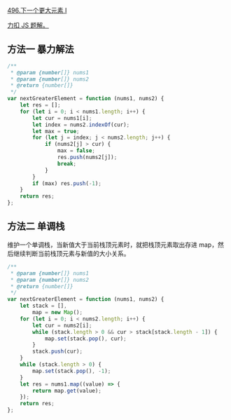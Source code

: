 [496.下一个更大元素 I](https://leetcode-cn.com/problems/next-greater-element-i/submissions/)

[力扣 JS 题解。](https://github.com/GuYueJiaJie/blog/tree/master/%E6%95%B0%E6%8D%AE%E7%BB%93%E6%9E%84%E4%B8%8E%E7%AE%97%E6%B3%95)

## 方法一 暴力解法

```javascript
/**
 * @param {number[]} nums1
 * @param {number[]} nums2
 * @return {number[]}
 */
var nextGreaterElement = function (nums1, nums2) {
    let res = [];
    for (let i = 0; i < nums1.length; i++) {
        let cur = nums1[i];
        let index = nums2.indexOf(cur);
        let max = true;
        for (let j = index; j < nums2.length; j++) {
            if (nums2[j] > cur) {
                max = false;
                res.push(nums2[j]);
                break;
            }
        }
        if (max) res.push(-1);
    }
    return res;
};
```

## 方法二 单调栈

维护一个单调栈，当新值大于当前栈顶元素时，就把栈顶元素取出存进 map，然后继续判断当前栈顶元素与新值的大小关系。

```javascript
/**
 * @param {number[]} nums1
 * @param {number[]} nums2
 * @return {number[]}
 */
var nextGreaterElement = function (nums1, nums2) {
    let stack = [],
        map = new Map();
    for (let i = 0; i < nums2.length; i++) {
        let cur = nums2[i];
        while (stack.length > 0 && cur > stack[stack.length - 1]) {
            map.set(stack.pop(), cur);
        }
        stack.push(cur);
    }
    while (stack.length > 0) {
        map.set(stack.pop(), -1);
    }
    let res = nums1.map((value) => {
        return map.get(value);
    });
    return res;
};
```

